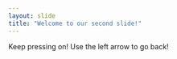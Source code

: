 ```yaml
---
layout: slide
title: "Welcome to our second slide!"
---
```

Keep pressing on!
Use the left arrow to go back!
